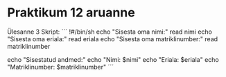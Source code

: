 # Praktikum 12 aruanne



Ülesanne 3 Skript:
´´´ !#/bin/sh
echo "Sisesta oma nimi:"
read nimi
echo "Sisesta oma eriala:"
read eriala
echo "Sisesta oma matriklinumber:"
read matriklinumber

echo "Sisestatud andmed:"
echo "Nimi: $nimi"
echo "Eriala: $eriala"
echo "Matriklinumber: $matriklinumber" ´´´
